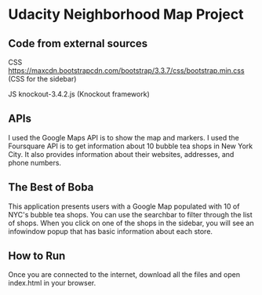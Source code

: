 # Udacity Neighborhood Map Project

## Code from external sources
CSS 
https://maxcdn.bootstrapcdn.com/bootstrap/3.3.7/css/bootstrap.min.css (CSS for the sidebar)

JS 
knockout-3.4.2.js (Knockout framework)

## APIs
I used the Google Maps API is to show the map and markers. I used the Foursquare API is to get information about 10 bubble tea shops in New York City. It also provides information about their websites, addresses, and phone numbers.

## The Best of Boba
This application presents users with a Google Map populated with 10 of NYC's bubble tea shops. You can use the searchbar to filter through the list of shops. When you click on one of the shops in the sidebar, you will see an infowindow popup that has basic information about each store. 

## How to Run
Once you are connected to the internet, download all the files and open index.html in your browser.